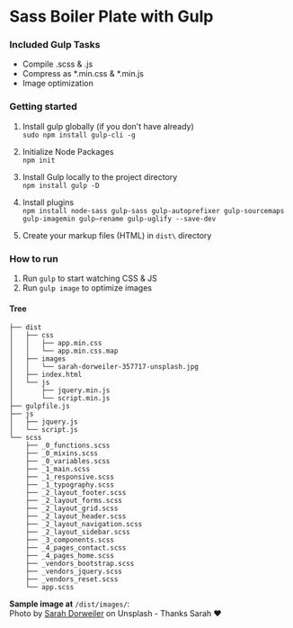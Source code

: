 # Sass Boiler Plate with Gulp

### Included Gulp Tasks
* Compile .scss & .js
* Compress as *.min.css & *.min.js
* Image optimization

### Getting started
1. Install gulp globally (if you don't have already)\
```sudo npm install gulp-cli -g```

1. Initialize Node Packages\
```npm init```

1. Install Gulp locally to the project directory\
```npm install gulp -D```

1. Install plugins\
```npm install node-sass gulp-sass gulp-autoprefixer gulp-sourcemaps gulp-imagemin gulp—rename gulp-uglify --save-dev```

1. Create your markup files (HTML) in ```dist\``` directory

### How to run
1. Run ```gulp``` to start watching CSS & JS
1. Run ```gulp image``` to optimize images


#### Tree

```
├── dist
│   ├── css
│   │   ├── app.min.css
│   │   └── app.min.css.map
│   ├── images
│   │   └── sarah-dorweiler-357717-unsplash.jpg
│   ├── index.html
│   └── js
│       ├── jquery.min.js
│       └── script.min.js
├── gulpfile.js
├── js
│   ├── jquery.js
│   └── script.js
└── scss
    ├── _0_functions.scss
    ├── _0_mixins.scss
    ├── _0_variables.scss
    ├── _1_main.scss
    ├── _1_responsive.scss
    ├── _1_typography.scss
    ├── _2_layout_footer.scss
    ├── _2_layout_forms.scss
    ├── _2_layout_grid.scss
    ├── _2_layout_header.scss
    ├── _2_layout_navigation.scss
    ├── _2_layout_sidebar.scss
    ├── _3_components.scss
    ├── _4_pages_contact.scss
    ├── _4_pages_home.scss
    ├── _vendors_bootstrap.scss
    ├── _vendors_jquery.scss
    ├── _vendors_reset.scss
    └── app.scss
```

**Sample image at** ```/dist/images/```:\
Photo by [Sarah Dorweiler](https://unsplash.com/photos/Sy8dsVyiPgs?utm_source=unsplash&utm_medium=referral&utm_content=creditCopyText "(target|_blank)") on Unsplash - Thanks Sarah ♥️
